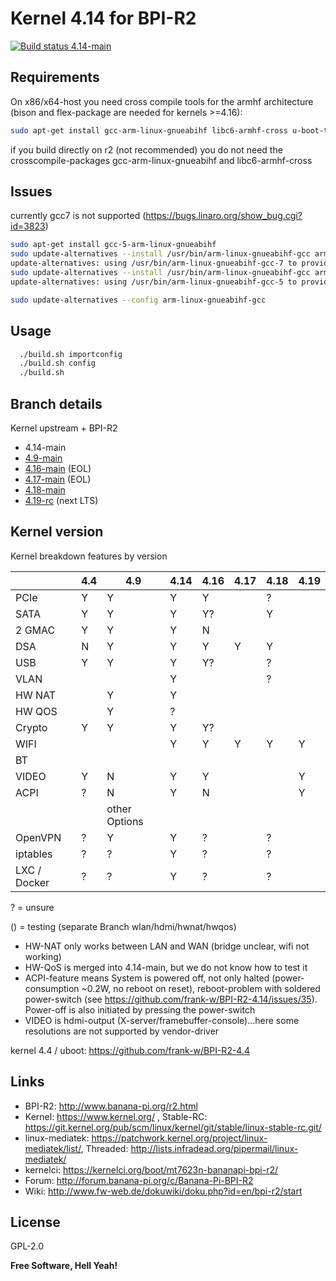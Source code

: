 # Kernel 4.14 for BPI-R2

<a href="https://travis-ci.com/frank-w/BPI-R2-4.14" target="_blank"><img src="https://travis-ci.com/frank-w/BPI-R2-4.14.svg?branch=4.14-main" alt="Build status 4.14-main"></a>

## Requirements

On x86/x64-host you need cross compile tools for the armhf architecture (bison and flex-package are needed for kernels >=4.16):
```sh
sudo apt-get install gcc-arm-linux-gnueabihf libc6-armhf-cross u-boot-tools bc make gcc libc6-dev libncurses5-dev libssl-dev bison flex
```
if you build directly on r2 (not recommended) you do not need the crosscompile-packages gcc-arm-linux-gnueabihf and libc6-armhf-cross

## Issues
currently gcc7 is not supported (https://bugs.linaro.org/show_bug.cgi?id=3823)
```sh
sudo apt-get install gcc-5-arm-linux-gnueabihf
sudo update-alternatives --install /usr/bin/arm-linux-gnueabihf-gcc arm-linux-gnueabihf-gcc /usr/bin/arm-linux-gnueabihf-gcc-7  50
update-alternatives: using /usr/bin/arm-linux-gnueabihf-gcc-7 to provide /usr/bin/arm-linux-gnueabihf-gcc (arm-linux-gnueabihf-gcc) in auto mode
sudo update-alternatives --install /usr/bin/arm-linux-gnueabihf-gcc arm-linux-gnueabihf-gcc /usr/bin/arm-linux-gnueabihf-gcc-5  100
update-alternatives: using /usr/bin/arm-linux-gnueabihf-gcc-5 to provide /usr/bin/arm-linux-gnueabihf-gcc (arm-linux-gnueabihf-gcc) in auto mode

sudo update-alternatives --config arm-linux-gnueabihf-gcc
```

## Usage

```sh
  ./build.sh importconfig
  ./build.sh config
  ./build.sh
```

## Branch details

Kernel upstream + BPI-R2
* 4.14-main
* <a href="https://github.com/frank-w/BPI-R2-4.14/tree/4.9-main">4.9-main</a>
* <a href="https://github.com/frank-w/BPI-R2-4.14/tree/4.16-main">4.16-main</a> (EOL)
* <a href="https://github.com/frank-w/BPI-R2-4.14/tree/4.17-main">4.17-main</a> (EOL)
* <a href="https://github.com/frank-w/BPI-R2-4.14/tree/4.18-main">4.18-main</a>
* <a href="https://github.com/frank-w/BPI-R2-4.14/tree/4.19-rc">4.19-rc</a> (next LTS)

## Kernel version

Kernel breakdown features by version

|          | 4.4 | 4.9 | 4.14 | 4.16 | 4.17 | 4.18 | 4.19 |
|----------| --- | --- | --- | --- | --- | --- | --- |
| PCIe     |  Y  |  Y  |  Y  |  Y  |     |   ?  |    |
| SATA     |  Y  |  Y  |  Y  |  Y?  |     |  Y   |    |
| 2 GMAC   |  Y  |  Y  |  Y  |  N  |     |     |    |
| DSA      |  N  |  Y  |  Y  |  Y  |  Y  |   Y  |    |
| USB      |  Y  |  Y  |  Y  |  Y?  |     |  ?   |    |
| VLAN     |     |     |  Y  |     |     |  ?   |    |
| HW NAT   |     |  Y  |  Y |     |     |     |    |
| HW QOS   |     |  Y  |  ? |     |     |     |    |
| Crypto   |  Y  |  Y  |  Y  |  Y?  |     |     |    |
| WIFI     |     |     |  Y  |  Y |  Y  |   Y  |  Y  |
| BT       |     |     |     |     |     |     |    |
| VIDEO    |  Y  |  N  |  Y  |  Y  |     |     |  Y  |
| ACPI |  ?  |  N  |  Y  |  N  |     |     |  Y  |
||| other Options ||||     |    |
| OpenVPN  |  ?  |  Y  |  Y  |  ?  |     |   ?  |    |
| iptables |  ?  |  ?  |  Y  |  ?  |     |   ?  |    |
| LXC / Docker |  ?  |  ?  |  Y  |  ?  |     |  ?   |    |

? = unsure

() = testing (separate Branch wlan/hdmi/hwnat/hwqos)

* HW-NAT only works between LAN and WAN (bridge unclear, wifi not working)
* HW-QoS is merged into 4.14-main, but we do not know how to test it
* ACPI-feature means System is powered off, not only halted (power-consumption ~0.2W, no reboot on reset), reboot-problem with soldered power-switch (see https://github.com/frank-w/BPI-R2-4.14/issues/35). Power-off is also initiated by pressing the power-switch
* VIDEO is hdmi-output (X-server/framebuffer-console)...here some resolutions are not supported by vendor-driver

kernel 4.4 / uboot: https://github.com/frank-w/BPI-R2-4.4

## Links

* BPI-R2: http://www.banana-pi.org/r2.html
* Kernel: https://www.kernel.org/ , Stable-RC: https://git.kernel.org/pub/scm/linux/kernel/git/stable/linux-stable-rc.git/
* linux-mediatek: https://patchwork.kernel.org/project/linux-mediatek/list/, Threaded: http://lists.infradead.org/pipermail/linux-mediatek/
* kernelci: https://kernelci.org/boot/mt7623n-bananapi-bpi-r2/
* Forum: http://forum.banana-pi.org/c/Banana-Pi-BPI-R2
* Wiki: http://www.fw-web.de/dokuwiki/doku.php?id=en/bpi-r2/start

License
----

GPL-2.0

**Free Software, Hell Yeah!**
